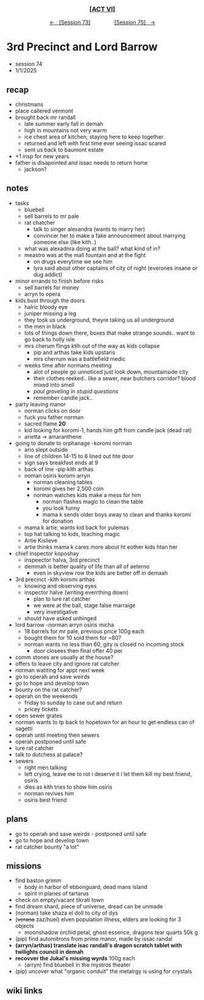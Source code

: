 
<div align="center">
  <h3 align="center"><a href="https://github.com/h-griffin/dnd-notes/blob/main/grimmhaus/act-VI" >[ACT VI]</a></h3>
  <p align="center">
    <a href="https://github.com/h-griffin/dnd-notes/blob/main/grimmhaus/act-VI/24-12-18.md" >&larr; &nbsp; [Session 73]</a>
    &nbsp;&nbsp;&nbsp;&nbsp;&nbsp;&nbsp;&nbsp;&nbsp;&nbsp;&nbsp;&nbsp;&nbsp;&nbsp;&nbsp;
    <a href="https://github.com/h-griffin/dnd-notes/blob/main/grimmhaus/act-VI/25-01-08.md" >[Session 75] &nbsp; &rarr;</a>
  </p>
</div>

# 3rd Precinct and Lord Barrow
- session 74
- 1/1/2025

## recap
- christmans
- place callered vermont
- brought back mr randall
    - late summer early fall in demah
    - high in mountains not very warm
    - ice chest area of kitchen, staying here to keep together
    - returned and left with first time ever seeing issac scared
    - sent us back to baumont estate
- +1 insp for new years
- father is disapointed and issac needs to return home
    - jackson?

## notes
- tasks
    - bluebell
    - sell barrels to mr pale
    - rat chatcher
        - talk to singer alexandra (wants to marry her)
        - convincer her to make a fake announcement about marrying someone else (like kith..)
    - what was alexadnra doing at the ball? what kind of in?
    - meastro was at the mall fountain and at the fight
        - on drugs everytime we see him
        - lyra said about other captains of city of night (everones insane or dug addict)
- minor errands to finish before risks
    - sell barrels for money
    - arryn to opera
- kids bust through the doors
    - halric bloody eye
    - juniper missing a leg
    - they took us underground, theyre taking us all underground
    - the men in black
    - lots of things down there, boxes that make strange sounds.. want to go back to holly isle
    - mrs cherum flings ktih out of the way as kids collapse
        - pip and arthas take kids upstaris
        - mrs cherrum was a battlefield medic
    - weeks time after normans meeting
        - alot of people go unnoticed just look down, mountainside city
        - their clothes reeked.. like a sewer, near butchers corridor? blood mixed into smell
        - *paul groveling in stupid questions*
        - remember candle jack..
- party leaving manor
    - norman clicks on door
    - fuck you father norman
    - sacred flame **20**
    - kid looking for koromi-1, hands him gift from candle jack (dead rat)
    - arietta -> amaranthene
- going to donate to orphanage -koromi norman
    - ario slept outside
    - line of children 14-15 to 6 lined out hte door
    - sign says breakfast ends at 9
    - back of line -pip kith arthas
    - noman osiris koromi arryn
        - norman cleaning tables
        - koromi gives her 2,500 coin
        - norman watches kids make a mess for him
            - norman flashes magic to clean the table
            - you look funny
            - mama k sends older boys away to clean and thanks koromi for donation
    - mama k artie, wants kid back for yulemas
    - top hat talking to kids, teaching magic
    - Artie Kislieve
    - artie thinks mama k cares more about ht eother kids htan her
- chief inspector koposhay
    - inspeector halva, 3rd precinct
    - demmah is better quality of life than all of aeterno
        - even in skyview row the kids are better off in demaah
- 3rd precinct -kith koromi arthas
    - knowing and observing eyes
    - inspector halve (writing everrthing down)
        - plan to lure rat catcher
        - we were at the ball, stage false marraige
        - very investigative
    - should have asked unhinged
- lord barrow -norman arryn osiris micha
    - 18 barrels for mr pale, previous price 100g each
    - bought them for 10 sold them for ~80?
    - norman wants no less than 60, gity is closed no incoming stock
        - door closees then final offer 40 per
- comm stones are usually at the house?
- offers to leave city and ignore rat catcher
- norman watiting for appt next week
- go to operah and save weirds
- go to hope and develop town
- bounty on the rat catcher?
- operah on the weekends
    - friday to sunday to case out and return
    - pricey tickets
- open sewer grates
- norman wants to tp back to hopetown for an hour to get endless can of sagetti
- operah until meeting then sewers
- operah postponed until safe
- lure rat catcher
- talk to dutchess at palace?
- sewers
    - right men talking
    - left crying, leave me to rot i deserve it i let them kill my best friend, osiris
    - dies as kith tries to show him osiris
    - norman revives him
    - osiris best friend

## plans
- go to operah and save weirds - postponed until safe
- go to hope and develop town
- rat catcher bounty "a lot"

## missions
- find baston grimm
    - body in harbor of ebbonguard, dead mans island
    - spirit in planes of tartarus
- check on empty/vacant tikrati town
- find dream shard, piece of universe, dread can be unmade
- (norman) take shaza el doll to city of dys
- (~~verana~~ zaz/huel) elven population illness, elders are looking for 3 objects
    - moonshadow orchid petal, ghost essence, dragons tear quarts 50k g
- (pip) find automitrons from prime manor, made by issac randal
- **(arryn/arthas) translate isac randall's dragon scratch tablet with twilights council in demah**
- **recovver the Jukal's missing wyrds** 100g each
    - (arryn) find bluebell in the mystros theater
- (pip) uncover what "organic conduit" the metalrgy is using for crystals

## wiki links

